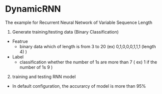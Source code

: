 # DynamicRNN

The example for Recurrent Neural Network of Variable Sequence Length 


1. Generate training/testing data (Binary Classification)
  - Featrue 
    - binary data which of length is from 3 to 20 (ex) 0,1,0,0,0,1,1,1 (length 4) )
  - Label 
    - classification whether the number of 1s are more than 7 ( ex) 1 if the number of 1s 9 )

2. training and testing RNN model
  - In default configuration, the accurarcy of model is more than 95%
  
